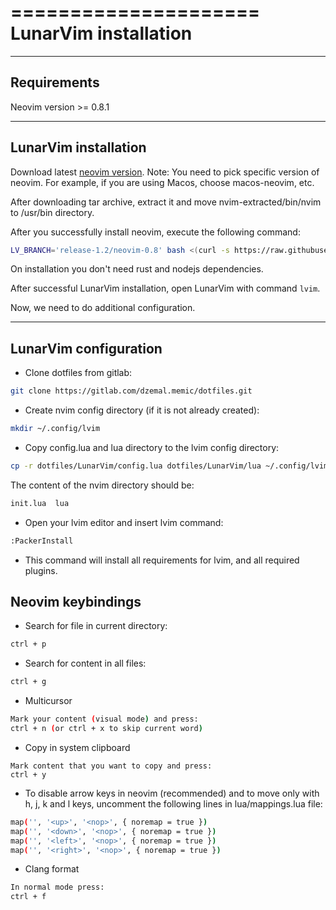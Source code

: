 =====================
LunarVim installation
=====================

------------
Requirements
------------

Neovim version >= 0.8.1


---------------------
LunarVim installation
---------------------


Download latest [neovim version](https://github.com/neovim/neovim/releases/tag/stable).
Note: You need to pick specific version of neovim. For example, if you are using Macos, choose macos-neovim, etc.

After downloading tar archive, extract it and move nvim-extracted/bin/nvim to /usr/bin directory.

After you successfully install neovim, execute the following command:


```bash
LV_BRANCH='release-1.2/neovim-0.8' bash <(curl -s https://raw.githubusercontent.com/lunarvim/lunarvim/master/utils/installer/install.sh)

````

On installation you don't need rust and nodejs dependencies.

After successful LunarVim installation, open LunarVim with command `lvim`.

Now, we need to do additional configuration.

----------------------
LunarVim configuration
----------------------


- Clone dotfiles from gitlab: 

```bash 
git clone https://gitlab.com/dzemal.memic/dotfiles.git
```

- Create nvim config directory (if it is not already created): 

```bash
mkdir ~/.config/lvim
```

- Copy config.lua and lua directory to the lvim config directory:

```bash
cp -r dotfiles/LunarVim/config.lua dotfiles/LunarVim/lua ~/.config/lvim
```

The content of the nvim directory should be:

```bash
init.lua  lua
```

- Open your lvim editor and insert lvim command:

```bash
:PackerInstall
```

- This command will install all requirements for lvim, and all required plugins.


## Neovim keybindings

- Search for file in current directory:

```bash
ctrl + p
```

- Search for content in all files:

```bash
ctrl + g
```

- Multicursor

```bash
Mark your content (visual mode) and press:
ctrl + n (or ctrl + x to skip current word)
```

- Copy in system clipboard

```
Mark content that you want to copy and press:
ctrl + y
```

- To disable arrow keys in neovim (recommended) and to move only with h, j, k and l keys, uncomment the following lines in lua/mappings.lua file:

```bash
map('', '<up>', '<nop>', { noremap = true })
map('', '<down>', '<nop>', { noremap = true })
map('', '<left>', '<nop>', { noremap = true })
map('', '<right>', '<nop>', { noremap = true })
```

- Clang format

```bash
In normal mode press:
ctrl + f
```
